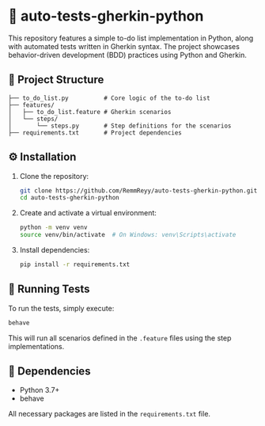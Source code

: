 
# 📝 auto-tests-gherkin-python

This repository features a simple to-do list implementation in Python, along with automated tests written in Gherkin syntax. The project showcases behavior-driven development (BDD) practices using Python and Gherkin.

## 📂 Project Structure

```
├── to_do_list.py          # Core logic of the to-do list
├── features/
│   ├── to_do_list.feature # Gherkin scenarios
│   └── steps/
│       └── steps.py       # Step definitions for the scenarios
├── requirements.txt       # Project dependencies
```

## ⚙️ Installation

1. Clone the repository:
   ```bash
   git clone https://github.com/RemmReyy/auto-tests-gherkin-python.git
   cd auto-tests-gherkin-python
   ```

2. Create and activate a virtual environment:
   ```bash
   python -m venv venv
   source venv/bin/activate  # On Windows: venv\Scripts\activate
   ```

3. Install dependencies:
   ```bash
   pip install -r requirements.txt
   ```

## 🚀 Running Tests

To run the tests, simply execute:

```bash
behave
```

This will run all scenarios defined in the `.feature` files using the step implementations.

## 📌 Dependencies

- Python 3.7+
- behave

All necessary packages are listed in the `requirements.txt` file.
